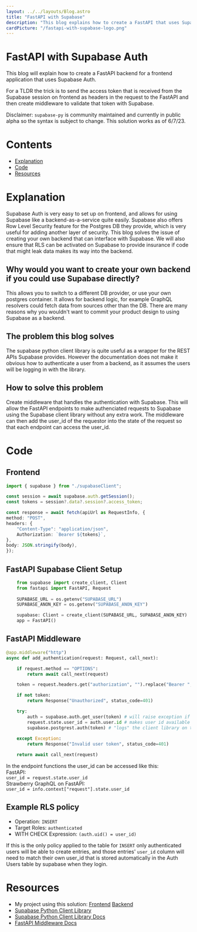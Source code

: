 ```yaml
---
layout: ../../layouts/Blog.astro
title: "FastAPI with Supabase"
description: "This blog explains how to create a FastAPI that uses Supabase Auth and allows for RLS"
cardPicture: "/fastapi-with-supabase-logo.png"
---
```


# FastAPI with Supabase Auth

This blog will explain how to create a FastAPI backend for a frontend application that uses Supabase Auth.

For a TLDR the trick is to send the access token that is received from the Supabase session on frontend as headers in the request to the FastAPI and then create middleware to validate that token with Supabase.

Disclaimer: `supabase-py` is community maintained and currently in public alpha so the syntax is subject to change. This solution works as of 6/7/23.

# Contents

- [Explanation](#explanation)
- [Code](#code)
- [Resources](#resources)

# Explanation

Supabase Auth is very easy to set up on frontend, and allows for using Supabase like a backend-as-a-service quite easily. Supabase also offers Row Level Security feature for the Postgres DB they provide, which is very useful for adding another layer of security. This blog solves the issue of creating your own backend that can interface with Supabase. We will also ensure that RLS can be activated on Supabase to provide insurance if code that might leak data makes its way into the backend.

## Why would you want to create your own backend if you could use Supabase directly?

This allows you to switch to a different DB provider, or use your own postgres container. It allows for backend logic, for example GraphQL resolvers could fetch data from sources other than the DB. There are many reasons why you wouldn't want to commit your product design to using Supabase as a backend.

## The problem this blog solves

The supabase python client library is quite useful as a wrapper for the REST APIs Supabase provides. However the documentation does not make it obvious how to authenticate a user from a backend, as it assumes the users will be logging in with the library.

## How to solve this problem

Create middleware that handles the authentication with Supabase. This will allow the FastAPI endpoints to make authenciated requests to Supabase using the Supabase client library without any extra work. The middleware can then add the user_id of the requestor into the state of the request so that each endpoint can access the user_id.

# Code

## Frontend

```typescript
import { supabase } from "./supabaseClient";

const session = await supabase.auth.getSession();
const tokens = session?.data?.session?.access_token;

const response = await fetch(apiUrl as RequestInfo, {
method: "POST",
headers: {
    "Content-Type": "application/json",
    Authorization: `Bearer ${tokens}`,
},
body: JSON.stringify(body),
});
```

## FastAPI Supabase Client Setup

```python
    from supabase import create_client, Client
    from fastapi import FastAPI, Request
    
    SUPABASE_URL = os.getenv("SUPABASE_URL")
    SUPABASE_ANON_KEY = os.getenv("SUPABASE_ANON_KEY")

    supabase: Client = create_client(SUPABASE_URL, SUPABASE_ANON_KEY)
    app = FastAPI()
```

## FastAPI Middleware

```python
@app.middleware("http")
async def add_authentication(request: Request, call_next):

    if request.method == "OPTIONS":
        return await call_next(request)

    token = request.headers.get("authorization", "").replace("Bearer ", "")

    if not token:
        return Response("Unauthorized", status_code=401)

    try:
        auth = supabase.auth.get_user(token) # will raise exception if invalid
        request.state.user_id = auth.user.id # makes user id available to all end points
        supabase.postgrest.auth(token) # "logs" the client library on the backend
    
    except Exception:
        return Response("Invalid user token", status_code=401)

    return await call_next(request)
```

In the endpoint functions the user_id can be accessed like this: <br />
FastAPI: <br />
`user_id = request.state.user_id` <br />
Strawberry GraphQL on FastAPI: <br />
`user_id = info.context["request"].state.user_id`

## Example RLS policy

- Operation: `INSERT`
- Target Roles: `authenticated`
- WITH CHECK Expression: `(auth.uid() = user_id)`

If this is the only policy applied to the table for `INSERT` only authenticated users will be able to create entries, and those entries' `user_id` column will need to match their own user_id that is stored automatically in the Auth Users table by supabase when they login.

# Resources

- My project using this solution: [Frontend](https://github.com/OliverSpeir/business-card-frontend) [Backend](https://github.com/OliverSpeir/business-card-fastapi)
- [Supabase Python Client Library](https://github.com/supabase-community/supabase-py)
- [Supabase Python Client Library Docs](https://supabase.com/docs/reference/python/initializing)
- [FastAPI Middleware Docs](https://fastapi.tiangolo.com/tutorial/middleware/)
